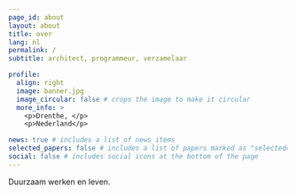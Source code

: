```yaml
---
page_id: about
layout: about
title: over
lang: nl
permalink: /
subtitle: architect, programmeur, verzamelaar

profile:
  align: right
  image: banner.jpg
  image_circular: false # crops the image to make it circular
  more_info: >
    <p>Drenthe, </p>
    <p>Nederland</p>

news: true # includes a list of news items
selected_papers: false # includes a list of papers marked as "selected={true}"
social: false # includes social icons at the bottom of the page
---
```


<!--
SPDX-FileCopyrightText: 2024 EJ Broerse

SPDX-License-Identifier: CC-BY-NC-SA-4.0
-->

Duurzaam werken en leven.
